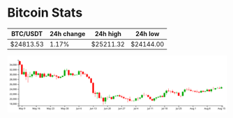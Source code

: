 # Bitcoin Stats

BTC/USDT|24h change|24h high|24h low|
|---|---|---|---|
|$24813.53|1.17%|$25211.32|$24144.00|

<img src="./chart.svg">
